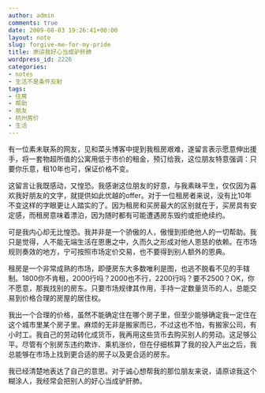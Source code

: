 ```yaml
---
author: admin
comments: true
date: 2009-08-03 19:26:41+00:00
layout: note
slug: forgive-me-for-my-pride
title: 原谅我好心当成驴肝肺
wordpress_id: 2226
categories:
- notes
- 生活不是条件反射
tags:
- 住房
- 帮助
- 朋友
- 杭州房价
- 生活
---
```


有一位素未联系的网友，见和菜头博客中提到我租房艰难，遂留言表示愿意伸出援手，将一套物超所值的公寓用低于市价的租金，预订给我，这位朋友特意强调：只要你乐意，租10年也可，保证价格不变。

这留言让我既感动，又惶恐。我感谢这位朋友的好意，与我素昧平生，仅仅因为喜欢我好朋友的文字，就提供如此优越的offer。对于一位租房者来说，没有比10年不变这样的字眼更让人踏实的了。因为租房和买房最大的区别就在于，买房具有安定感，而租房意味着漂泊，因为随时都有可能遭遇房东毁约或拒绝续约。

可是我内心却无比惶恐。我并非是一个骄傲的人，傲慢到拒绝他人的一切帮助。我只是觉得，人不能无端生活在恩惠之中，久而久之形成对他人恩慈的依赖。在市场规则奏效的地方，宁可按照市场定价交易，也不要得到别人额外的恩典。

租房是一个非常成熟的市场，即便房东大多数唯利是图，也逃不脱看不见的手辖制。1800你不肯租，2000行吗？2000也不行，2200行吗？要不2500？OK，你不愿意，那我找别的房东。只要市场规律其作用，手持一定数量货币的人，总能交易到价格合理的房屋的居住权。

我出一个合理的价格，虽然不能确定住在哪个房子里，但至少能够确定我一定住在这个城市里某个房子里。麻烦的无非是搬家而已，不过这也不怕，有搬家公司，有小时工。我自己的劳动转化成货币，我再用这些货币去购买别人的劳动。这足够公平。尽管有个别房东违约欺诈、乘机涨价，但在仔细核算了我的投入产出之后，我总能够在市场上找到更合适的房子以及更合适的房东。

我已经清楚地表达了自己的意思。对于诚心想帮我的那位朋友来说，请原谅我这个糊涂人，我经常会把别人的好心当成驴肝肺。



